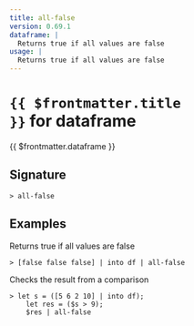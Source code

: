 ```yaml
---
title: all-false
version: 0.69.1
dataframe: |
  Returns true if all values are false
usage: |
  Returns true if all values are false
---
```


# <code>{{ $frontmatter.title }}</code> for dataframe

<div class='command-title'>{{ $frontmatter.dataframe }}</div>

## Signature

```> all-false ```

## Examples

Returns true if all values are false
```shell
> [false false false] | into df | all-false
```

Checks the result from a comparison
```shell
> let s = ([5 6 2 10] | into df);
    let res = ($s > 9);
    $res | all-false
```
